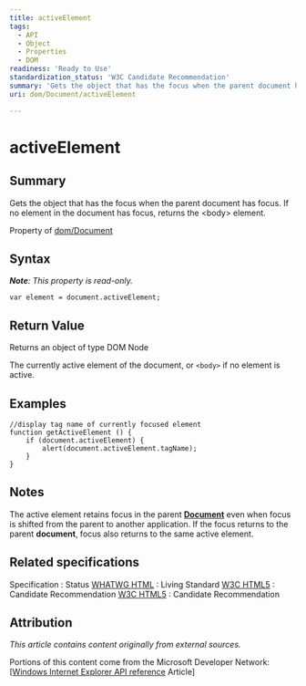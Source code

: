 ```yaml
---
title: activeElement
tags:
  - API
  - Object
  - Properties
  - DOM
readiness: 'Ready to Use'
standardization_status: 'W3C Candidate Recommendation'
summary: 'Gets the object that has the focus when the parent document has focus. If no element in the document has focus, returns the <body> element.'
uri: dom/Document/activeElement

---
```

# activeElement

## Summary

Gets the object that has the focus when the parent document has focus. If no element in the document has focus, returns the \<body\> element.

<span data-meta="applies_to" data-type="key">Property of <span data-type="value">[dom/Document](/dom/Document)</span></span>

## Syntax

***Note**: This property is read-only.*

``` {.js}
var element = document.activeElement;
```

## Return Value

<span data-meta="return" data-type="key">Returns an object of type <span data-type="value">DOM Node</span></span>

The currently active element of the document, or `<body>` if no element is active.

## Examples

``` {.js}
//display tag name of currently focused element
function getActiveElement () {
    if (document.activeElement) {
        alert(document.activeElement.tagName);
    }
}
```

## Notes

The active element retains focus in the parent [**Document**](/dom/Document) even when focus is shifted from the parent to another application. If the focus returns to the parent **document**, focus also returns to the same active element.

## Related specifications

Specification
:   Status
[WHATWG HTML](http://www.whatwg.org/specs/web-apps/current-work/multipage)
:   Living Standard
[W3C HTML5](http://www.w3.org/TR/html5/editing.html)
:   Candidate Recommendation
[W3C HTML5](http://www.w3.org/TR/html5/dom.html)
:   Candidate Recommendation

## Attribution

*This article contains content originally from external sources.*

Portions of this content come from the Microsoft Developer Network: [[Windows Internet Explorer API reference](http://msdn.microsoft.com/en-us/library/ie/hh828809%28v=vs.85%29.aspx) Article]

